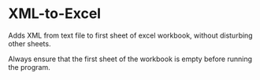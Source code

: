 # XML-to-Excel

Adds XML from text file to first sheet of excel workbook, without disturbing other sheets.

Always ensure that the first sheet of the workbook is empty before running the program.
